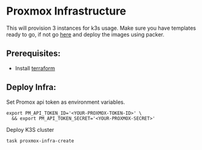 # Proxmox Infrastructure

This will provision 3 instances for k3s usage. Make sure you have templates ready to go, if not go [here](../../../packer/proxmox) and deploy the images using packer.

## Prerequisites:
- Install [terraform](https://developer.hashicorp.com/terraform/install?ajs_aid=9107845d-e793-48fe-bf86-2f230db535f1&product_intent=terraform)

## Deploy Infra:
Set Promox api token as environment variables.
```shell
export PM_API_TOKEN_ID='<YOUR-PROXMOX-TOKEN-ID>' \
  && export PM_API_TOKEN_SECRET='<YOUR-PROXMOX-SECRET>'
```

Deploy K3S cluster
```shell
task proxmox-infra-create
```